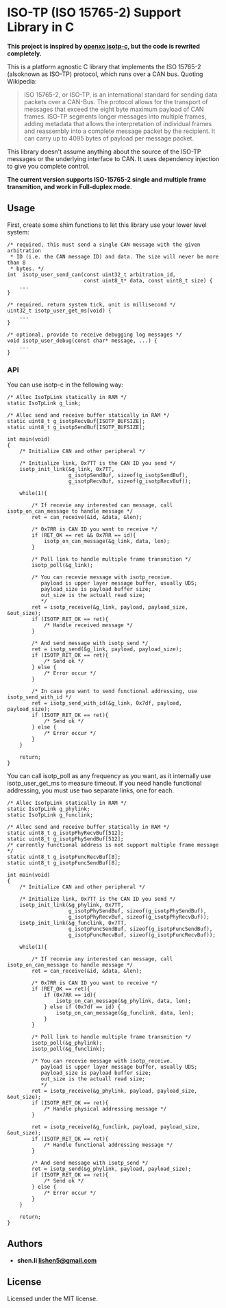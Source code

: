 ISO-TP (ISO 15765-2) Support Library in C
================================

**This project is inspired by [openxc isotp-c](https://github.com/openxc/isotp-c), but the code is rewrited completely.**

This is a platform agnostic C library that implements the ISO 15765-2 (alsoknown as ISO-TP) protocol, which runs over a CAN bus. Quoting Wikipedia:

>ISO 15765-2, or ISO-TP, is an international standard for sending data packets over a CAN-Bus. The protocol allows for the transport of messages that exceed the eight byte maximum payload of CAN frames. ISO-TP segments longer messages into multiple frames, adding metadata that allows the interpretation of individual frames and reassembly into a complete message packet by the recipient. It can carry up to 4095 bytes of payload per message packet.

This library doesn't assume anything about the source of the ISO-TP messages or the underlying interface to CAN. It uses dependency injection to give you complete control.

**The current version supports ISO-15765-2 single and multiple frame transmition, and work in Full-duplex mode.**

## Usage

First, create some shim functions to let this library use your lower level system:

    /* required, this must send a single CAN message with the given arbitration
     * ID (i.e. the CAN message ID) and data. The size will never be more than 8
     * bytes. */
    int  isotp_user_send_can(const uint32_t arbitration_id,
                             const uint8_t* data, const uint8_t size) {
        ...
    }

    /* required, return system tick, unit is millisecond */
    uint32_t isotp_user_get_ms(void) {
        ...
    }
    
    /* optional, provide to receive debugging log messages */
    void isotp_user_debug(const char* message, ...) {
        ...
    }

### API

You can use isotp-c in the fellowing way:

    /* Alloc IsoTpLink statically in RAM */
    static IsoTpLink g_link;

	/* Alloc send and receive buffer statically in RAM */
	static uint8_t g_isotpRecvBuf[ISOTP_BUFSIZE];
	static uint8_t g_isotpSendBuf[ISOTP_BUFSIZE];
	
    int main(void)
    {
        /* Initialize CAN and other peripheral */
        
        /* Initialize link, 0x7TT is the CAN ID you send */
        isotp_init_link(&g_link, 0x7TT,
						g_isotpSendBuf, sizeof(g_isotpSendBuf), 
						g_isotpRecvBuf, sizeof(g_isotpRecvBuf));
        
        while(1){
        
            /* If recevie any interested can message, call isotp_on_can_message to handle message */
            ret = can_receive(&id, &data, &len);
            
            /* 0x7RR is CAN ID you want to receive */
            if (RET_OK == ret && 0x7RR == id){
                isotp_on_can_message(&g_link, data, len);
            }
            
            /* Poll link to handle multiple frame transmition */
            isotp_poll(&g_link);
            
            /* You can recevie message with isotp_receive.
               payload is upper layer message buffer, usually UDS;
               payload_size is payload buffer size;
               out_size is the actuall read size;
               */
            ret = isotp_receive(&g_link, payload, payload_size, &out_size);
            if (ISOTP_RET_OK == ret){
                /* Handle received message */
            }
            
            /* And send message with isotp_send */
            ret = isotp_send(&g_link, payload, payload_size);
            if (ISOTP_RET_OK == ret){
                /* Send ok */
            } else {
                /* Error occur */
            }
            
            /* In case you want to send functional addressing, use isotp_send_with_id */
            ret = isotp_send_with_id(&g_link, 0x7df, payload, payload_size);
            if (ISOTP_RET_OK == ret){
                /* Send ok */
            } else {
                /* Error occur */
            }
        }

        return;
    }
    
You can call isotp_poll as any frequency as you want, as it internally use isotp_user_get_ms to measure timeout.
If you need handle functional addressing, you must use two separate links, one for each.

    /* Alloc IsoTpLink statically in RAM */
    static IsoTpLink g_phylink;
    static IsoTpLink g_funclink;

	/* Alloc send and receive buffer statically in RAM */
	static uint8_t g_isotpPhyRecvBuf[512];
	static uint8_t g_isotpPhySendBuf[512];
	/* currently functional address is not support multiple frame message */
	static uint8_t g_isotpFuncRecvBuf[8];
	static uint8_t g_isotpFuncSendBuf[8];	
	
    int main(void)
    {
        /* Initialize CAN and other peripheral */
        
        /* Initialize link, 0x7TT is the CAN ID you send */
        isotp_init_link(&g_phylink, 0x7TT,
						g_isotpPhySendBuf, sizeof(g_isotpPhySendBuf), 
						g_isotpPhyRecvBuf, sizeof(g_isotpPhyRecvBuf));
        isotp_init_link(&g_funclink, 0x7TT,
						g_isotpFuncSendBuf, sizeof(g_isotpFuncSendBuf), 
						g_isotpFuncRecvBuf, sizeof(g_isotpFuncRecvBuf));
        
        while(1){
        
            /* If recevie any interested can message, call isotp_on_can_message to handle message */
            ret = can_receive(&id, &data, &len);
            
            /* 0x7RR is CAN ID you want to receive */
            if (RET_OK == ret){
                if (0x7RR == id){
                    isotp_on_can_message(&g_phylink, data, len);
                } else if (0x7df == id) {
                    isotp_on_can_message(&g_funclink, data, len);
                }
            } 
            
            /* Poll link to handle multiple frame transmition */
            isotp_poll(&g_phylink);
            isotp_poll(&g_funclink);
            
            /* You can recevie message with isotp_receive.
               payload is upper layer message buffer, usually UDS;
               payload_size is payload buffer size;
               out_size is the actuall read size;
               */
            ret = isotp_receive(&g_phylink, payload, payload_size, &out_size);
            if (ISOTP_RET_OK == ret){
                /* Handle physical addressing message */
            }
            
            ret = isotp_receive(&g_funclink, payload, payload_size, &out_size);
            if (ISOTP_RET_OK == ret){
                /* Handle functional addressing message */
            }            
            
            /* And send message with isotp_send */
            ret = isotp_send(&g_phylink, payload, payload_size);
            if (ISOTP_RET_OK == ret){
                /* Send ok */
            } else {
                /* Error occur */
            }
        }

        return;
    }

## Authors

* **shen.li lishen5@gmail.com**

## License

Licensed under the MIT license.
